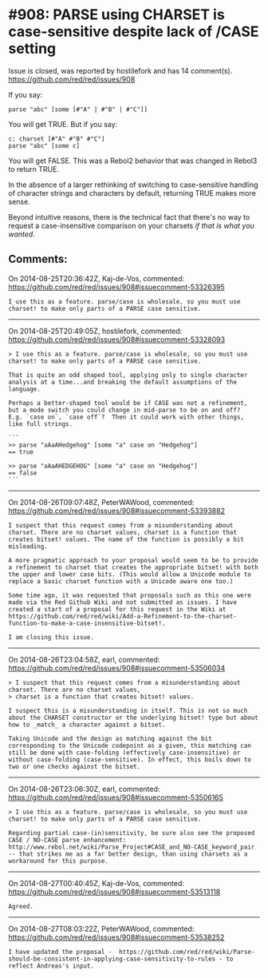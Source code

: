 
#908: PARSE using CHARSET is case-sensitive despite lack of /CASE setting
================================================================================
Issue is closed, was reported by hostilefork and has 14 comment(s).
<https://github.com/red/red/issues/908>

If you say:

```
parse "abc" [some [#"A" | #"B" | #"C"]]
```

You will get TRUE.  But if you say:

```
c: charset [#"A" #"B" #"C"] 
parse "abc" [some c]
```

You will get FALSE.  This was a Rebol2 behavior that was changed in Rebol3 to return TRUE.

In the absence of a larger rethinking of switching to case-sensitive handling of character strings and characters by default, returning TRUE makes more sense.

Beyond intuitive reasons, there is the technical fact that there's no way to request a case-insensitive comparison on your charsets _if that is what you wanted_.



Comments:
--------------------------------------------------------------------------------

On 2014-08-25T20:36:42Z, Kaj-de-Vos, commented:
<https://github.com/red/red/issues/908#issuecomment-53326395>

    I use this as a feature. parse/case is wholesale, so you must use charset! to make only parts of a PARSE case sensitive.

--------------------------------------------------------------------------------

On 2014-08-25T20:49:05Z, hostilefork, commented:
<https://github.com/red/red/issues/908#issuecomment-53328093>

    > I use this as a feature. parse/case is wholesale, so you must use charset! to make only parts of a PARSE case sensitive.
    
    That is quite an odd shaped tool, applying only to single character analysis at a time...and breaking the default assumptions of the language.
    
    Perhaps a better-shaped tool would be if CASE was not a refinement, but a mode switch you could change in mid-parse to be on and off?  E.g. `case on`, `case off`?  Then it could work with other things, like full strings.
    
    ```
    >> parse "aAaAHedgehog" [some "a" case on "Hedgehog"]
    == true
    
    >> parse "aAaAHEDGEHOG" [some "a" case on "Hedgehog"]
    == false
    ```

--------------------------------------------------------------------------------

On 2014-08-26T09:07:48Z, PeterWAWood, commented:
<https://github.com/red/red/issues/908#issuecomment-53393882>

    I suspect that this request comes from a misunderstanding about charset. There are no charset values, charset is a function that creates bitset! values. The name of the function is possibly a bit misleading.
    
    A more pragmatic approach to your proposal would seem to be to provide a refinement to charset that creates the appropriate bitset! with both the upper and lower case bits. (This would allow a Unicode module to replace a basic charset function with a Unicode aware one too.)
    
    Some time ago, it was requested that proposals such as this one were made via the Red Github Wiki and not submitted as issues. I have created a start of a proposal for this request in the Wiki at https://github.com/red/red/wiki/Add-a-Refinement-to-the-charset-function-to-make-a-case-insensitive-bitset!.
    
    I am closing this issue.

--------------------------------------------------------------------------------

On 2014-08-26T23:04:58Z, earl, commented:
<https://github.com/red/red/issues/908#issuecomment-53506034>

    > I suspect that this request comes from a misunderstanding about charset. There are no charset values,
    > charset is a function that creates bitset! values.
    
    I suspect this is a misunderstanding in itself. This is not so much about the CHARSET constructor or the underlying bitset! type but about how to _match_ a character against a bitset.
    
    Taking Unicode and the design as matching against the bit corresponding to the Unicode codepoint as a given, this matching can still be done with case-folding (effectively case-insensitive) or without case-folding (case-sensitive). In effect, this boils down to two or one checks against the bitset.

--------------------------------------------------------------------------------

On 2014-08-26T23:06:30Z, earl, commented:
<https://github.com/red/red/issues/908#issuecomment-53506165>

    > I use this as a feature. parse/case is wholesale, so you must use charset! to make only parts of a PARSE case sensitive.
    
    Regarding partial case-(in)sensitivity, be sure also see the proposed CASE / NO-CASE parse enhancement: http://www.rebol.net/wiki/Parse_Project#CASE_and_NO-CASE_keyword_pair -- that strikes me as a far better design, than using charsets as a workaround for this purpose.

--------------------------------------------------------------------------------

On 2014-08-27T00:40:45Z, Kaj-de-Vos, commented:
<https://github.com/red/red/issues/908#issuecomment-53513118>

    Agreed.

--------------------------------------------------------------------------------

On 2014-08-27T08:03:22Z, PeterWAWood, commented:
<https://github.com/red/red/issues/908#issuecomment-53538252>

    I have updated the proposal -  https://github.com/red/red/wiki/Parse-should-be-consistent-in-applying-case-sensitivity-to-rules - to reflect Andreas's input. 

